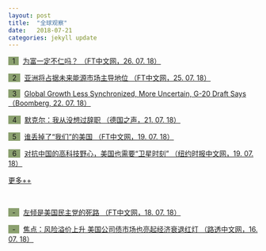 ```yaml
---
layout: post
title:  "全球观察"
date:   2018-07-21
categories: jekyll update
---
```

<span style="background-color: #8ba06f">&nbsp;&nbsp;1&nbsp;&nbsp;</span>&nbsp; 
[为富一定不仁吗？ （FT中文网，26. 07. 18）](http://www.ftchinese.com/story/001078650)

<span style="background-color: #8ba06f">&nbsp;&nbsp;2&nbsp;&nbsp;</span>&nbsp; 
[亚洲将占据未来能源市场主导地位 （FT中文网，25. 07. 18）](http://www.ftchinese.com/premium/001078633?exclusive)

<span style="background-color: #8ba06f">&nbsp;&nbsp;3&nbsp;&nbsp;</span>&nbsp; 
[Global Growth Less Synchronized, More Uncertain, G-20 Draft Says （Boomberg, 22. 07. 18）](https://www.bloomberg.com/news/articles/2018-07-22/global-growth-less-synchronized-more-uncertain-g-20-draft-says)

<span style="background-color: #8ba06f">&nbsp;&nbsp;4&nbsp;&nbsp;</span>&nbsp; 
[默克尔：我从没想过辞职 （德国之声，21. 07. 18）](https://www.dw.com/zh/%E9%BB%98%E5%85%8B%E5%B0%94%E6%88%91%E4%BB%8E%E6%B2%A1%E6%83%B3%E8%BF%87%E8%BE%9E%E8%81%8C/a-44771333?&zhongwen=simp)

<span style="background-color: #8ba06f">&nbsp;&nbsp;5&nbsp;&nbsp;</span>&nbsp; 
[谁丢掉了“我们”的美国 （FT中文网，19. 07. 18）](http://www.ftchinese.com/story/001078546)

<span style="background-color: #8ba06f">&nbsp;&nbsp;6&nbsp;&nbsp;</span>&nbsp; 
[对抗中国的高科技野心，美国也需要“卫星时刻” （纽约时报中文网，19. 07. 18）](https://cn.nytimes.com/technology/20180719/china-trade-tech/)

[更多++](https://www.lujiazuifintech.com/jekyll/update/2018/07/21/%E5%85%A8%E7%90%83%E8%A7%82%E5%AF%9F.html)

<!--more-->
<br>

<span style="background-color: #8ba06f">&nbsp;&nbsp;-&nbsp;&nbsp;</span>&nbsp; 
[左倾是美国民主党的死路 （FT中文网，18. 07. 18）](http://www.ftchinese.com/story/001078525#adchannelID=1200)

<span style="background-color: #8ba06f">&nbsp;&nbsp;-&nbsp;&nbsp;</span>&nbsp; 
[焦点：风险溢价上升 美国公司债市场也亮起经济衰退红灯 （路透中文网，16. 07. 18）](http://www.cn.reuters.com/article/us-credit-market-recession-waring-0716-idCNKBS1K60CP)
